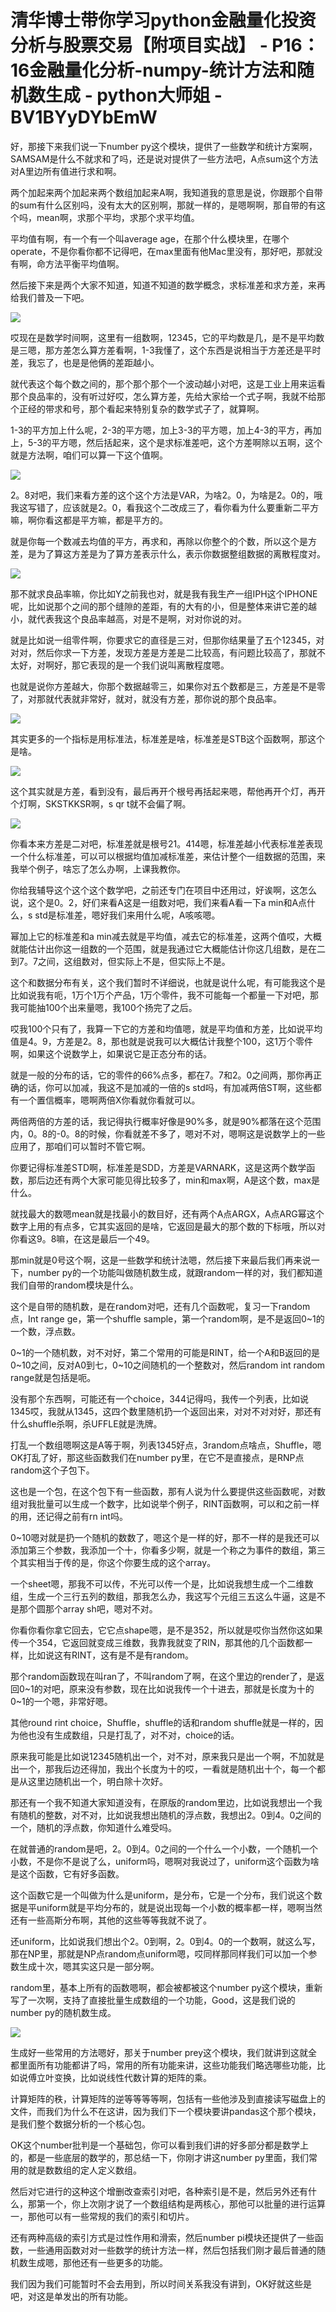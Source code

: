 # 清华博士带你学习python金融量化投资分析与股票交易【附项目实战】 - P16：16金融量化分析-numpy-统计方法和随机数生成 - python大师姐 - BV1BYyDYbEmW

好，那接下来我们说一下number py这个模块，提供了一些数学和统计方案啊，SAMSAM是什么不就求和了吗，还是说对提供了一些方法吧，A点sum这个方法对A里边所有值进行求和啊。

两个加起来两个加起来两个数组加起来A啊，我知道我的意思是说，你跟那个自带的sum有什么区别吗，没有太大的区别啊，那就一样的，是嗯啊啊，那自带的有这个吗，mean啊，求那个平均，求那个求平均值。

平均值有啊，有一个有一个叫average age，在那个什么模块里，在哪个operate，不是你看你都不记得吧，在max里面有他Mac里没有，那好吧，那就没有啊，命方法平衡平均值啊。

然后接下来是两个大家不知道，知道不知道的数学概念，求标准差和求方差，来再给我们普及一下吧。

![](img/ea0cbb24a27390be4f074de9ff856258_1.png)

哎现在是数学时间啊，这里有一组数啊，12345，它的平均数是几，是不是平均数是三嗯，那方差怎么算方差看啊，1-3我懂了，这个东西是说相当于方差还是平时差，我忘了，也是是他俩的差距越小。

就代表这个每个数之间的，那个那个那个一个波动越小对吧，这是工业上用来运看那个良品率的，没有听过好哎，怎么算方差，先给大家给一个式子啊，我就不给那个正经的带求和号，那个看起来特别复杂的数学式子了，就算啊。

1-3的平方加上什么呢，2-3的平方嗯，加上3-3的平方嗯，加上4-3的平方，再加上，5-3的平方嗯，然后括起来，这个是求标准差吧，这个方差啊除以五啊，这个就是方法啊，咱们可以算一下这个值啊。



![](img/ea0cbb24a27390be4f074de9ff856258_3.png)

2。8对吧，我们来看方差的这个这个方法是VAR，为啥2。0，为啥是2。0的，哦我这写错了，应该就是2。0，看我这个二改成三了，看你看为什么要重新二平方嘛，啊你看这都是平方嘛，都是平方的。

就是你每一个数减去均值的平方，再求和，再除以你整个的个数，所以这个是方差，是为了算这方差是为了算方差表示什么，表示你数据整组数据的离散程度对。



![](img/ea0cbb24a27390be4f074de9ff856258_5.png)

那不就求良品率嘛，你比如Y之前我也对，就是我有我生产一组IPH这个IPHONE呢，比如说那个之间的那个缝隙的差距，有的大有的小，但是整体来讲它差的越小，就代表我这个良品率越高，对是不是啊，对对你说的对。

就是比如说一组零件啊，你要求它的直径是三对，但那你结果量了五个12345，对对对，然后你求一下方差，发现方差是方差是二比较高，有问题比较高了，那就不太好，对啊好，那它表现的是一个我们说叫离散程度嗯。

也就是说你方差越大，你那个数据越零三，如果你对五个数都是三，方差是不是零了，对那就代表就非常好，就对，就没有方差，那你说的那个良品率。



![](img/ea0cbb24a27390be4f074de9ff856258_7.png)

其实更多的一个指标是用标准法，标准差是啥，标准差是STB这个函数啊，那这个是啥。

![](img/ea0cbb24a27390be4f074de9ff856258_9.png)

这个其实就是方差，看到没有，最后再开个根号再括起来嗯，帮他再开个灯，再开个灯啊，SKSTKKSR啊，s qr t就不会偏了啊。



![](img/ea0cbb24a27390be4f074de9ff856258_11.png)

你看本来方差是二对吧，标准差就是根号21。414嗯，标准差越小代表标准差表现一个什么标准差，可以可以根据均值加减标准差，来估计整个一组数据的范围，来我举个例子，啥忘了怎么办啊，上课我教你。

你给我辅导这个这个这个数学吧，之前还专门在项目中还用过，好诶啊，这怎么说，这个是0。2，好们来看A这是一组数对吧，我们来看A看一下a min和A点什么，s std是标准差，嗯好我们来用什么呢，A咳咳嗯。

幂加上它的标准差和a min减去就是平均值，减去它的标准差，这两个值哎，大概就能估计出你这一组数的一个范围，就是我通过它大概能估计你这几组数，是在二到7。7之间，这组数对，但实际上不是，但实际上不是。

这个和数据分布有关，这个我们暂时不详细说，也就是说什么呢，有可能我这个是比如说我有呃，1万个1万个产品，1万个零件，我不可能每一个都量一下对吧，那我可能抽100个出来量嗯，我100个扬完了之后。

哎我100个只有了，我算一下它的方差和均值嗯，就是平均值和方差，比如说平均值是4。9，方差是2。8，那也就是说我可以大概估计我整个100，这1万个零件啊，如果这个说数学上，如果说它是正态分布的话。

就是一般的分布的话，它的零件的66%点多，都在7。7和2。0之间两，那你再正确的话，你可以加减，我这不是加减的一倍的s std吗，有加减两倍ST啊，这些都有一个置信概率，嗯啊两倍X你看就你看就可以。

两倍两倍的方差的话，我记得执行概率好像是90%多，就是90%都落在这个范围内，0。8的-0。8的时候，你看就差不多了，嗯对不对，嗯啊这是说数学上的一些应用了，那咱们可以暂时不管它啊。

你要记得标准差STD啊，标准差是SDD，方差是VARNARK，这是这两个数学函数，那后边还有两个大家可能见得比较多了，min和max啊，A是这个数，max是什么。

就找最大的数嗯mean就是找最小的数目好，还有两个A点ARGX，A点ARG幂这个数字上用的有点多，它其实返回的是啥，它返回是最大的那个数的下标哦，所以对你看这9。8嘛，在这是最后一个49。

那min就是0号这个啊，这是一些数学和统计法嗯，然后接下来最后我们再来说一下，number py的一个功能叫做随机数生成，就跟random一样的对，我们都知道我们自带的random模块是什么。

这个是自带的随机数，是在random对吧，还有几个函数呢，复习一下random点，Int range ge，第一个shuffle sample，第一个random啊，是不是返回0~1的一个数，浮点数。

0~1的一个随机数，对不对好，第二个常用的可能是RINT，给一个A和B返回的是0~10之间，反对A0到七，0~10之间随机的一个整数对，然后random int random range就是包括是呃。

没有那个东西啊，可能还有一个choice，344记得吗，我传一个列表，比如说1345哎，我就从1345，这四个数里随机扔一个返回出来，对对不对对好，那还有什么shuffle杀啊，杀UFFLE就是洗牌。

打乱一个数组嗯啊这是A等于啊，列表1345好点，3random点啥点，Shuffle，嗯OK打乱了好，那这些函数我们在number py里，在它不是直接点，是RNP点random这个子包下。

这也是一个包，在这个包下有一些函数，那有人说为什么要提供这些函数呢，对数组对我批量可以生成一个数字，比如说举个例子，RINT函数啊，可以和之前一样的用，还记得之前有rn int吗。

0~10嗯对就是扔一个随机的数数了，嗯这个是一样的好，那不一样的是我还可以添加第三个参数，我添加一个十，你看多少啊，就是一个称之为事件的数组，第三个其实相当于传的是，你这个你要生成的这个array。

一个sheet嗯，那我不可以传，不光可以传一个是，比如说我想生成一个二维数组，生成一个三行五列的数组，那我怎么办，我这写个元组三五这么牛逼，这是不是那个圆那个array sh吧，嗯对不对。

你看你看你拿它回去，它它点shape嗯，是不是352，所以就是哎你当然你这如果传一个354，它返回就变成三维数，我靠我就变了RIN，那其他的几个函数都一样，比如说这有RINT，这有是不是有random。

那个random函数现在叫ran了，不叫random了啊，在这个里边的render了，是返回0~1的对吧，原来没有参数，现在比如说我传一个十进去，那就是长度为十的0~1的一个嗯，非常好嗯。

其他round rint choice，Shuffle，shuffle的话和random shuffle就是一样的，因为他也没有生成数组，只是打乱了，对不对，choice的话。

原来我可能是比如说12345随机出一个，对不对，原来我只是出一个啊，不加就是出一个，那我后边还得加，我出个长度为十的哎，一看就是随机出十个，每一个都是从这里边随机出一个，明白除十次好。

那还有一个我不知道大家知道没有，在原版的random里边，比如说我想出一个我有随机的整数，对不对，比如说我想出随机的浮点数，我想出2。0到4。0之间的一个，随机的浮点数，你知道什么难受吗。

在就普通的random是吧，2。0到4。0之间的一个什么一个小数，一个随机一个小数，不是你不是说了么，uniform吗，嗯啊对我说过了，uniform这个函数为啥是这个函数，它有好多函数。

这个函数它是一个叫做为什么是uniform，是分布，它是一个分布，我们说这个数据是平uniform就是平均分布的，就是说出现每一个小数的概率都一样，嗯啊当然还有一些高斯分布啊，其他的这些等等我就不说了。

还uniform，比如说我们想出个2。0到啊，2。0到4。0的一个数啊，就这么写，那在NP里，那就是NP点random点uniform嗯，哎同样那同样我们可以加一个参数生成十次，嗯其实这只是一部分啊。

random里，基本上所有的函数嗯啊，都会被都被这个number py这个模块，重新写了一次啊，支持了直接批量生成数组的一个功能，Good，这是我们说的number py的随机数生成。



![](img/ea0cbb24a27390be4f074de9ff856258_13.png)

生成好一些常用的方法嗯好，那关于number prey这个模块，我们就讲到这就全都里面所有功能都讲了吗，常用的所有功能来讲，这些功能我们略选哪些功能，比如说傅立叶变换，比如说线性代数计算的矩阵的乘。

计算矩阵的秩，计算矩阵的逆等等等等啊，包括有一些他涉及到直接读写磁盘上的文件，而我们为什么不在这讲，因为我们下一个模块要讲pandas这个那个模块，是我们整个数据分析的一个核心包。

OK这个number批判是一个基础包，你可以看到我们讲的好多部分都是数学上的，都是一些底层的数学的，那总结一下，你刚才讲这number py里面，我们常用的就是数数组的定人定义数组。

然后对它进行的这种这个增删改查索引对吧，各种索引是不是，然后另外还有什么，那第一个，你上次刚才说了一个数组结构是两核心，那他可以批量的进行运算一，那他可以有一些常规的我们的索引和切片。

还有两种高级的索引方式是过性作用和滑索，然后number pi模块还提供了一些函数，一些通用函数对对一些数学的统计方法一样，然后包括我们刚才最后普通的随机数生成嗯，那他还有一些更多的功能。

我们因为我们可能暂时不会去用到，所以时间关系我没有讲到，OK好就这些是吧，对这是单发出的所有功能。